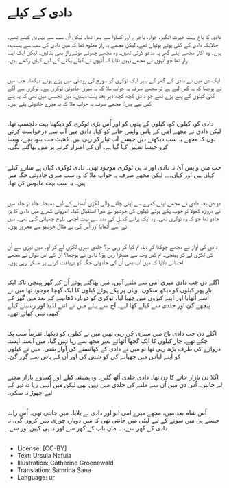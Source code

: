 # دادی کے کیلے

##
دادی کا باغ بہت حیرت انگیز، جوار، باجرے اور کساوا سے بھرا تھا۔ لیکن اُن سب سے بہترین کیلے تھے۔ حالانکہ دادی کے کئی پوتے پوتیاں تھے، لیکن مجھے یہ راز معلوم تھا کہ میں دادی کی سب سے پسندیدہ ہوں۔ وہ اکثر مجھے اپنے گھر پہ مدعو کرتی تھیں۔ وہ مجھے چھوٹے موٹے راز بھی بتاتیں۔ لیکن ایک ایسا راز تھا جو اُنہوں نے مجھے نہیں بتایا کہ اُنہوں نے کیلے پکنے کے لیے کہاں رکھے ہیں۔

##
ایک دن میں نے دادی کے گھر کے باہر ایک ٹوکری کو سورج کی روشنی میں پڑے ہوئے دیکھا۔ جب میں نے پوچھا کہ یہ کس لیے ہے تو مجھے صرف یہ جواب ملا کہ یہ میری جادوئی ٹوکری ہے۔ ٹوکری سے آگے کئی کیلوں کے پتے پڑے تھے جو دادی کچھ کچھ دیر بعد پلٹ دیتیں۔ میں تجسس میں تھی کہ یہ پتے کس لیے ہیں؟ مجھے صرف یہ جواب ملا کہ یہ میرے جادوئی پتے ہیں۔

##
دادی کو، کیلوں کو، کیلوں کے پتوں کو اور اُس بڑی ٹوکری کو دیکھنا بہت دلچسپ تھا۔ لیکن دادی نے مجھے امی کے پاس واپس جانے کو کہا۔ دادی میں آپ سے درخواست کرتی ہوں کہ مجھے یہ سب دیکھنے دیں جیسے آپ تیار کر رہی ہیں۔ ڈھیٹ مت بنو، بچے، ویسا کرو جیسا تمہیں کہا گیا ہے۔ اُن کے اصرار کرنے پر میں بھاگنے لگی۔

##
جب میں واپس آئ نہ دادی اور نہ ہی ٹوکری موجود تھی۔ دادی ٹوکری کہاں ہے سارے کیلے کہاں ہیں اور کہاں۔۔۔ لیکن مجھے صرف یہ جواب ملا کہ وہ سب میری جادوئی جگہ میں ہیں۔ یہ سب بہت مایوس کن تھا۔

##
دو دن بعد دادی نے مجھے اپنے کمرے سے اپنی چلنے والی لکڑی اُٹھانے کے لیے بھیجا۔ جلد از جلد میں نے دروازہ کھولا تو خوب پکے ہوئے کیلوں کی خوشبو نے میرا استقبال کیا۔ اندرونی کمرے میں دادی کا بڑا جادو تھا جو کہ وہ ٹوکری تھی۔ وہ ایک پرانے کمبل کی مدد سے بہت اچھی طرح چھپائی گئی تھی۔ میں نے اُسے اُٹھایا اور اُس کی بے مثال خوشبو سے محزوز ہوئ۔

##
دادی کی آواز نے مجھے چوکنا کر دیا، تم کیا کر رہی ہو؟ جلدی میری لکڑی لے کر آو۔ میں تیزی سے اُن کی لکڑی لے کر پہنچی۔ تم کس وجہ سے مسکرا رہی ہوَ؟ دادی نے پوچھا؟ اُن کے اس سوال نے مجھے احساس دلایا کہ میں اب بھی اُن کی جادوئی جگہ کو دریافت کرنے پر مسکرا رہی ہوں۔

##
اگلے دن جب دادی میری امی سے ملنے آئیں۔ میں بھاگتے ہوئے اُن کے گھر پہنچی تاکہ ایک بار پھر کیلوں کو دیکھ سکوں۔ وہاں پر پکے ہوئے کیلوں کا ایک گھچا موجود تھا میں نے اُسے اُٹھایا اور اپنے کپڑوں میں چھپا لیا۔ ٹوکری کو دوبارہ ڈھانپنے کے بعد میں گھر کے پیچھے گئ اور جلدی سے کیلے کھا لیے۔ آج سے پہلے میں نے اتنے لذیذ اور رسیلے کیلے کبھی نہیں کھائے تھے۔

##
اگلے دن جب دادی باغ میں سبزی چُن رہی تھیں میں نے کیلوں کو دیکھا۔ تقریباً سب پک چکے تھے۔ چار کیلوں کا ایک گچھا اُٹھائے بغیر مجھ سے رہا نہیں گیا۔ میں آہستہ آہستہ دروازے کی طرف بڑھ رہی تھا تو میں نے دادی کے کھانسنے کی آواز سُنی۔ میں نے کیلوں کو اپنے لباس میں چھپانے کی کو شش کی اور اُن کے پاس سے گزر گئ۔

##
اگلا دن بازار جانے کا دن تھا۔ دادی جلدی اُٹھ گئیں۔ وہ ہمیشہ کیلے اور کساوے بازار بیچنے لے جاتیں۔ اُس دن میں اُن سے ملنے کی جلدی میں نہیں تھی لیکن میں اُنہیں زیا دہ دیر کے لیے چھوڑ نہ سکی۔

##
اُس شام بعد میں، مجھے میرے امی ابو اور دادی نے بلایا۔ میں جانتی تھی۔ اُس رات جیسے ہی میں سونے کے لیے لیٹی میں جانتی تھی کہ میں دوبارہ چوری نہیں کروں گی، نہ دادی کے گھر سے، نہ ماں باپ کے گھر سے اور نہ ہی کہیں اور سے۔

##
* License: [CC-BY]
* Text: Ursula Nafula
* Illustration: Catherine Groenewald
* Translation: Samrina Sana
* Language: ur
